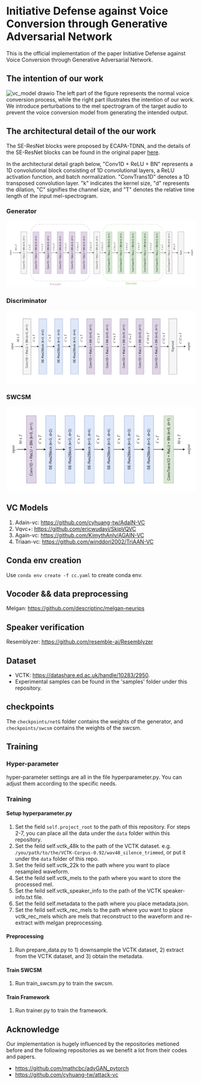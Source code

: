 # Initiative Defense against Voice Conversion through Generative Adversarial Network

This is the official implementation of the paper Initiative Defense against Voice Conversion through Generative
Adversarial Network.

## The intention of our work

![vc_model drawio](https://github.com/predawnang/Initiative-Defense-against-Voice-Conversion-through-Generative-Adversarial-Network/assets/37857978/38a0e5f3-d86b-440b-8fe8-0f6073ee3983)
The left part of the figure represents the normal voice conversion process, while the right part illustrates the intention of our work. We introduce perturbations to the mel spectrogram of the target audio to prevent the voice conversion model from generating the intended output.

## The architectural detail of the our work

The SE-ResNet blocks were proposed by ECAPA-TDNN, and the details of the SE-ResNet blocks can be found in the original paper [here](https://arxiv.org/abs/2005.07143).

In the architectural detail graph below, "Conv1D + ReLU + BN" represents a 1D convolutional block consisting of 1D convolutional layers, a ReLU activation function, and batch normalization. "ConvTrans1D" denotes a 1D transposed convolution layer. "k" indicates the kernel size, "d" represents the dilation, "C" signifies the channel size, and "T" denotes the relative time length of the input mel-spectrogram.

### Generator

![netG](./images/netG.png)

### Discriminator

![netD](./images/netD.png)

### SWCSM

![SWCSM](./images/swcsm.png)

## VC Models

1. Adain-vc: https://github.com/cyhuang-tw/AdaIN-VC
2. Vqvc+: https://github.com/ericwudayi/SkipVQVC
3. Again-vc: https://github.com/KimythAnly/AGAIN-VC
4. Triaan-vc: https://github.com/winddori2002/TriAAN-VC

## Conda env creation

Use `conda env create -f cc.yaml` to create conda env.

## Vocoder && data preprocessing

Melgan: https://github.com/descriptinc/melgan-neurips

## Speaker verification

Resemblyzer: https://github.com/resemble-ai/Resemblyzer

## Dataset

- VCTK: https://datashare.ed.ac.uk/handle/10283/2950.
- Experimental samples can be found in the 'samples' folder under this repository.

## checkpoints

The `checkpoints/netG` folder contains the weights of the generator, and `checkpoints/swcsm` contains the weights of the swcsm.

## Training

### Hyper-parameter

hyper-parameter settings are all in the file hyperparameter.py. You can adjust them according to the specific needs.

### Training

#### Setup hyperparameter.py

1. Set the field `self.project_root` to the path of this repository. For steps 2-7, you can place all the data under the `data` folder within this repository.
2. Set the feild self.vctk_48k to the path of the VCTK dataset. e.g. `/you/path/to/the/VCTK-Corpus-0.92/wav48_silence_trimmed`, or put it under the `data` folder of this repo.
3. Set the feild self.vctk_22k to the path where you want to place resampled waveform.
4. Set the feild self.vctk_mels to the path where you want to store the processed mel.
5. Set the feild self.vctk_speaker_info to the path of the VCTK speaker-info.txt file.
6. Set the feild self.metadata to the path where you place metadata.json.
7. Set the feild self.vctk_rec_mels to the path where you want to place vctk_rec_mels which are mels that reconstruct to
   the waveform and re-extract with melgan preprocessing.

#### Preprocessing

1. Run prepare_data.py to 1) downsample the VCTK dataset, 2) extract from the VCTK dataset, and 3) obtain the metadata.

#### Train SWCSM

1. Run train_swcsm.py to train the swcsm.

#### Train Framework

1. Run trainer.py to train the framework.

## Acknowledge

Our implementation is hugely influenced by the repositories metioned before and the following repositories as we benefit
a lot from their codes and papers.

- https://github.com/mathcbc/advGAN_pytorch
- https://github.com/cyhuang-tw/attack-vc
